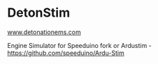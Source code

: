 # DetonStim

www.detonationems.com

Engine Simulator for Speeduino fork or Ardustim - https://github.com/speeduino/Ardu-Stim
